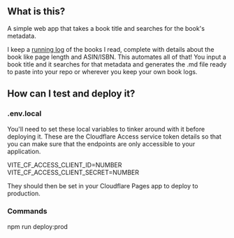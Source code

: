 ## What is this?

A simple web app that takes a book title and searches for the book's metadata.

I keep a [running log](https://blog.samrhea.com/category/reading/) of the books I read, complete with details about the book like page length and ASIN/ISBN. This automates all of that! You input a book title and it searches for that metadata and generates the .md file ready to paste into your repo or wherever you keep your own book logs.

## How can I test and deploy it?

### .env.local

You'll need to set these local variables to tinker around with it before deploying it. These are the Cloudflare Access service token details so that you can make sure that the endpoints are only accessible to your application.

VITE_CF_ACCESS_CLIENT_ID=NUMBER
VITE_CF_ACCESS_CLIENT_SECRET=NUMBER

They should then be set in your Cloudflare Pages app to deploy to production.

### Commands

npm run deploy:prod
